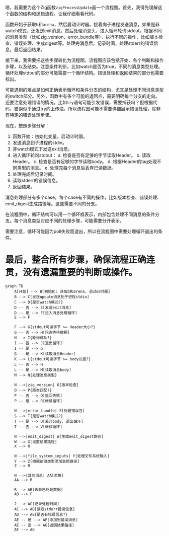 嗯，我需要为这个Zig函数`zigProcessUpdate`画一个流程图。首先，我得先理解这个函数的结构和逻辑流程。让我仔细看看代码。

函数开始于获取`b`和`arena`，然后启动计时器。接着向子进程发送消息，如果是非watch模式，还发送exit消息。然后处理消息头，进入循环轮询stdout。根据不同的消息类型（比如zig_version、error_bundle等），执行不同的操作，比如版本检查、错误处理、生成digest等。处理完消息后，记录时间，处理stderr的错误信息，最后返回结果。

接下来，我需要把这些步骤转化为流程图。流程图应该包括开始、各个判断和操作步骤，以及结束。注意条件判断，比如watch是否为true，不同的消息类型处理。循环处理stdout的部分可能需要一个循环结构。错误处理和返回结果的部分也需要标出。

可能遇到的难点是如何正确表示循环和条件分支的结构，尤其是处理不同消息类型的switch部分。另外，函数中有多个可能的返回点，需要明确每个分支的走向。还要注意处理错误的情况，比如`try`语句可能引发错误，需要捕获吗？但根据代码，错误似乎通过try向上传递，所以流程图可能不需要详细展示错误处理，除非有特定的错误处理步骤。

现在，按照步骤分解：

1. 函数开始：初始化变量，启动计时器。
2. 发送消息到子进程的stdin。
3. 非watch模式下发送exit消息。
4. 进入循环轮询stdout：
   a. 检查是否有足够的字节读取Header。
   b. 读取Header。
   c. 检查是否有足够的字节读取body。
   d. 根据Header的tag处理不同类型的消息。
   e. 处理完每个消息后丢弃已读数据。
5. 处理完成后记录时间。
6. 读取stderr的错误信息。
7. 返回结果。

消息处理部分有多个case，每个case有不同的操作，比如版本检查、错误处理、emit_digest生成路径等。这些需要不同的分支。

在流程图中，循环结构可以用一个循环框表示，内部包含处理不同消息的条件分支。每个消息类型对应不同的处理步骤，可能需要分开表示。

需要注意，循环可能因为poll失败而退出，所以在流程图中需要处理循环退出的条件。

最后，整合所有步骤，确保流程正确连贯，没有遗漏重要的判断或操作。
================================================
```mermaid
graph TD
    A[开始] --> B[初始化: 获取b和arena, 启动计时器]
    B --> C[发送update消息到子进程stdin]
    C --> D{是否watch模式?}
    D -- 否 --> E[发送exit消息]
    D -- 是 --> F[进入消息处理循环]
    E --> F

    F --> G{stdout可读字节 >= Header大小?}
    G -- 否 --> H[轮询等待数据]
    H --> I{轮询成功?}
    I -- 否 --> J[退出循环]
    I -- 是 --> G
    G -- 是 --> K[读取消息Header]
    K --> L{stdout可读字节 >= body长度?}
    L -- 否 --> H
    L -- 是 --> M[读取消息body]
    M --> N{处理消息类型}

    N -->|zig_version| O[版本检查]
    O --> P{版本匹配?}
    P -- 否 --> Q[返回失败]
    P -- 是 --> R[继续循环]

    N -->|error_bundle| S[处理错误包]
    S --> T{是否watch模式?}
    T -- 是 --> U[丢弃body, 退出循环]
    T -- 否 --> V[继续循环]

    N -->|emit_digest| W[生成emit_digest路径]
    W --> X[设置结果路径]
    X --> R

    N -->|file_system_inputs| Y[处理文件系统输入]
    Y --> Z[根据前缀类型添加监控路径]
    Z --> R

    N -->|其他消息| AA[忽略]
    AA --> R

    R --> AB[丢弃已处理数据]
    AB --> F

    J --> AC[记录处理时间]
    AC --> AD[读取stderr错误信息]
    AD --> AE{是否有错误信息?}
    AE -- 是 --> AF[添加到错误消息]
    AE -- 否 --> AG[返回结果路径]
    AF --> AG
```